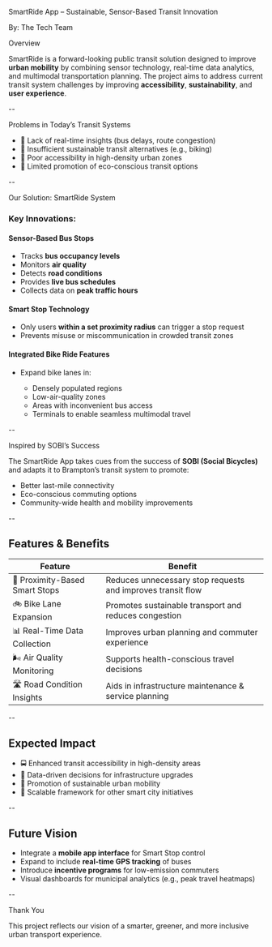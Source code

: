 

SmartRide App – Sustainable, Sensor-Based Transit Innovation

By: The Tech Team

 Overview

SmartRide is a forward-looking public transit solution designed to improve **urban mobility** by combining sensor technology, real-time data analytics, and multimodal transportation planning. The project aims to address current transit system challenges by improving **accessibility**, **sustainability**, and **user experience**.

--

 Problems in Today’s Transit Systems

* 🚫 Lack of real-time insights (bus delays, route congestion)
* 🌱 Insufficient sustainable transit alternatives (e.g., biking)
* 🧭 Poor accessibility in high-density urban zones
* 💬 Limited promotion of eco-conscious transit options

--

 Our Solution: SmartRide System

###  Key Innovations:

#### **Sensor-Based Bus Stops**

* Tracks **bus occupancy levels**
* Monitors **air quality**
* Detects **road conditions**
* Provides **live bus schedules**
* Collects data on **peak traffic hours**

#### **Smart Stop Technology**

* Only users **within a set proximity radius** can trigger a stop request
* Prevents misuse or miscommunication in crowded transit zones

#### **Integrated Bike Ride Features**

* Expand bike lanes in:

  * Densely populated regions
  * Low-air-quality zones
  * Areas with inconvenient bus access
  * Terminals to enable seamless multimodal travel

--

Inspired by SOBI’s Success

The SmartRide App takes cues from the success of **SOBI (Social Bicycles)** and adapts it to Brampton’s transit system to promote:

* Better last-mile connectivity
* Eco-conscious commuting options
* Community-wide health and mobility improvements

--

## Features & Benefits

| Feature                        | Benefit                                                     |
| ------------------------------ | ----------------------------------------------------------- |
| 📍 Proximity-Based Smart Stops | Reduces unnecessary stop requests and improves transit flow |
| 🚲 Bike Lane Expansion         | Promotes sustainable transport and reduces congestion       |
| 📊 Real-Time Data Collection   | Improves urban planning and commuter experience             |
| 🌬️ Air Quality Monitoring     | Supports health-conscious travel decisions                  |
| 🛣️ Road Condition Insights    | Aids in infrastructure maintenance & service planning       |

--

##  Expected Impact

* 🚍 Enhanced transit accessibility in high-density areas
* 🧠 Data-driven decisions for infrastructure upgrades
* 🌱 Promotion of sustainable urban mobility
* 💼 Scalable framework for other smart city initiatives

--

## Future Vision

* Integrate a **mobile app interface** for Smart Stop control
* Expand to include **real-time GPS tracking** of buses
* Introduce **incentive programs** for low-emission commuters
* Visual dashboards for municipal analytics (e.g., peak travel heatmaps)

--

Thank You

This project reflects our vision of a smarter, greener, and more inclusive urban transport experience.


